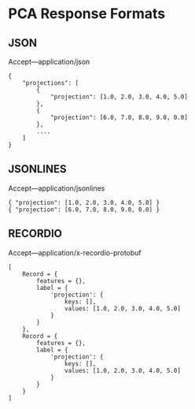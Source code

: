 # PCA Response Formats<a name="PCA-in-formats"></a>

## JSON<a name="PCA-json"></a>

Accept—application/json

```
{
    "projections": [
        {
            "projection": [1.0, 2.0, 3.0, 4.0, 5.0]
        },
        {
            "projection": [6.0, 7.0, 8.0, 9.0, 0.0]
        },
        ....
    ]
}
```

## JSONLINES<a name="PCA-jsonlines"></a>

Accept—application/jsonlines

```
{ "projection": [1.0, 2.0, 3.0, 4.0, 5.0] }
{ "projection": [6.0, 7.0, 8.0, 9.0, 0.0] }
```

## RECORDIO<a name="PCA-recordio"></a>

Accept—application/x\-recordio\-protobuf

```
[
    Record = {
        features = {},
        label = {
            'projection': {
                keys: [],
                values: [1.0, 2.0, 3.0, 4.0, 5.0]
            }
        }
    },
    Record = {
        features = {},
        label = {
            'projection': {
                keys: [],
                values: [1.0, 2.0, 3.0, 4.0, 5.0]
            }
        }
    }  
]
```